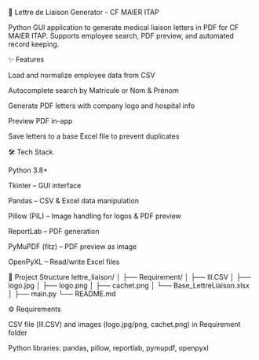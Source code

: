 📝 Lettre de Liaison Generator - CF MAIER ITAP

Python GUI application to generate medical liaison letters in PDF for CF MAIER ITAP. Supports employee search, PDF preview, and automated record keeping.

✨ Features

Load and normalize employee data from CSV

Autocomplete search by Matricule or Nom & Prénom

Generate PDF letters with company logo and hospital info

Preview PDF in-app

Save letters to a base Excel file to prevent duplicates

🛠️ Tech Stack

Python 3.8+

Tkinter – GUI interface

Pandas – CSV & Excel data manipulation

Pillow (PIL) – Image handling for logos & PDF preview

ReportLab – PDF generation

PyMuPDF (fitz) – PDF preview as image

OpenPyXL – Read/write Excel files

📂 Project Structure
lettre_liaison/
│
├── Requirement/
│   ├── lll.CSV
│   ├── logo.jpg
│   ├── logo.png
│   ├── cachet.png
│   └── Base_LettreLiaison.xlsx
│
├── main.py
└── README.md

⚙️ Requirements

CSV file (lll.CSV) and images (logo.jpg/png, cachet.png) in Requirement folder

Python libraries: pandas, pillow, reportlab, pymupdf, openpyxl
